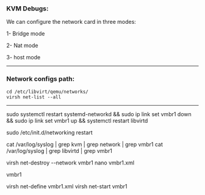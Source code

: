 ### KVM Debugs:

 We can configure the network card in three modes:
 
 1- Bridge mode
 
 2- Nat mode
 
 3- host mode

----
### Network configs path:
```
cd /etc/libvirt/qemu/networks/
virsh net-list --all
```
----



sudo systemctl restart systemd-networkd &&
sudo ip link set vmbr1 down && sudo ip link set vmbr1 up &&
systemctl restart libvirtd

sudo /etc/init.d/networking restart

cat /var/log/syslog | grep kvm | grep network | grep vmbr1
cat /var/log/syslog | grep libvirtd | grep vmbr1





virsh net-destroy --network vmbr1
nano vmbr1.xml


<network>
  <name>vmbr1</name>  
  <forward mode='nat'/>
  <bridge name='vmbr1' stp='on' delay='0'/>  
  <ip address='192.168.122.1' netmask='255.255.255.0'>
    <dhcp>
      <range start='192.168.122.122' end='192.168.122.254'/>
    </dhcp>
  </ip>
</network>


virsh net-define vmbr1.xml
virsh net-start vmbr1




